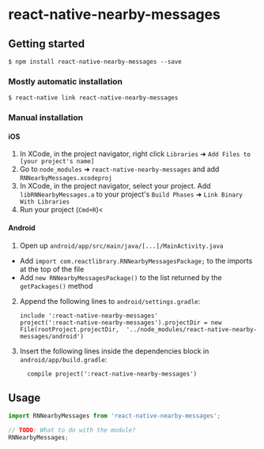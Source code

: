 
# react-native-nearby-messages

## Getting started

`$ npm install react-native-nearby-messages --save`

### Mostly automatic installation

`$ react-native link react-native-nearby-messages`

### Manual installation


#### iOS

1. In XCode, in the project navigator, right click `Libraries` ➜ `Add Files to [your project's name]`
2. Go to `node_modules` ➜ `react-native-nearby-messages` and add `RNNearbyMessages.xcodeproj`
3. In XCode, in the project navigator, select your project. Add `libRNNearbyMessages.a` to your project's `Build Phases` ➜ `Link Binary With Libraries`
4. Run your project (`Cmd+R`)<

#### Android

1. Open up `android/app/src/main/java/[...]/MainActivity.java`
  - Add `import com.reactlibrary.RNNearbyMessagesPackage;` to the imports at the top of the file
  - Add `new RNNearbyMessagesPackage()` to the list returned by the `getPackages()` method
2. Append the following lines to `android/settings.gradle`:
  	```
  	include ':react-native-nearby-messages'
  	project(':react-native-nearby-messages').projectDir = new File(rootProject.projectDir, 	'../node_modules/react-native-nearby-messages/android')
  	```
3. Insert the following lines inside the dependencies block in `android/app/build.gradle`:
  	```
      compile project(':react-native-nearby-messages')
  	```


## Usage
```javascript
import RNNearbyMessages from 'react-native-nearby-messages';

// TODO: What to do with the module?
RNNearbyMessages;
```
  